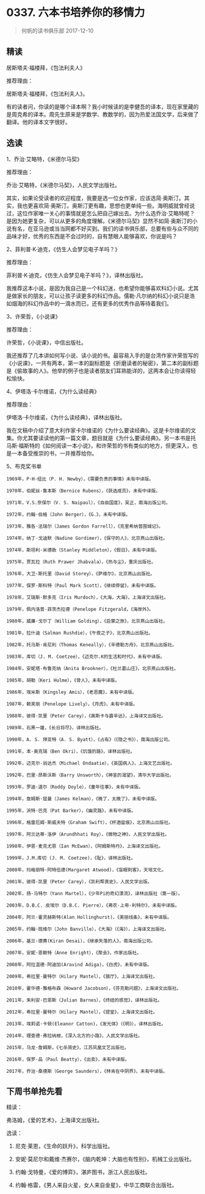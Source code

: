 # 0337. 六本书培养你的移情力
> 何帆的读书俱乐部
2017-12-10

## 精读

居斯塔夫·福楼拜，《包法利夫人》

推荐理由：

居斯塔夫·福楼拜，《包法利夫人》。

有的读者问，你读的是哪个译本啊？我小时候读的是李健吾的译本，现在家里藏的是周克希的译本。周先生原来是学数学、教数学的，因为热爱法国文学，后来做了翻译。他的译本文字很好。

## 选读

1、乔治·艾略特，《米德尔马契》

推荐理由：

乔治·艾略特，《米德尔马契》，人民文学出版社。

其实，如果论受读者的欢迎程度，我要是选一位女作家，应该选简·奥斯汀。其实，我也更喜欢简·奥斯汀。奥斯汀更有趣，思想也更单纯一些。海明威就曾经说过，这位作家唯一关心的事情就是怎么把自己嫁出去。为什么选乔治·艾略特呢？是因为她更复杂，可以从更多的角度理解。《米德尔马契》显然不如简·奥斯汀的小说有名，在亚马逊或当当网都不好买到。我们的读书俱乐部，总要有些与众不同的品味才好，优秀的东西是不会过时的，自有慧眼人能够喜欢，你说是吗？

2、菲利普·K·迪克，《仿生人会梦见电子羊吗？》

推荐理由：

菲利普·K·迪克，《仿生人会梦见电子羊吗？》，译林出版社。

我推荐这本小说，是因为我自己是一个科幻迷，也希望你能够喜欢科幻小说。尤其是做家长的朋友，可以让孩子读更多的科幻作品。儒勒·凡尔纳的科幻小说只是浩如烟海的科幻作品中的一滴水而已，还有更多的优秀作品等待着我们。

3、许荣哲，《小说课》

推荐理由：

许荣哲，《小说课》，中信出版社。

我还推荐了几本讲如何写小说、读小说的书。最容易入手的是台湾作家许荣哲写的《小说课》，一共有两本，第一本的副标题是《折磨读者的秘密》，第二本的副标题是《偷故事的人》。他举的例子也是读者朋友们耳熟能详的，这两本会让你读得轻松愉快。

4、伊塔洛·卡尔维诺，《为什么读经典》

推荐理由：

伊塔洛·卡尔维诺，《为什么读经典》，译林出版社。

我在文稿中介绍了意大利作家卡尔维诺的《为什么要读经典》。这是卡尔维诺的文集。你尤其要读读他的第一篇文章，题目就是《为什么要读经典》。另一本书是托马斯·福斯特的《如何阅读一本小说》，和许荣哲的书有类似的地方，但更深入，也是一本备受推崇的书，一并推荐给你。

5、布克奖书单


	1969年，P·H·纽比（P. H. Newby），《需要负责的事情》未有中译版。

	1970年，伯妮丝·鲁本斯（Bernice Rubens），《获选成员》，未有中译版。

	1971年，V.S.奈保尔（V. S. Naipaul），《自由国度》，吴正，南海出版公司。

	1972年，约翰·伯格（John Berger），《G.》，未有中译版。

	1973年，雅各·法瑞尔（James Gordon Farrell），《克里希纳普围城记》。

	1974年，纳丁·戈迪默（Nadine Gordimer），《保守的人》，北京燕山出版社。

	1974年，斯坦利·米德敦（Stanley Middleton），《假日》，未有中译版。

	1975年，贾瓦拉（Ruth Prawer Jhabvala），《热与尘》，重庆出版社。

	1976年，大卫·斯托里（David Storey），《萨维尔》，北京燕山出版社。

	1977年，保罗·斯科特（Paul Mark Scott），《继续停留》，未有中译版。

	1978年，艾瑞斯·默多克（Iris Murdoch），《大海，大海》，上海译文出版社。

	1979年，佩内洛普·菲茨杰拉德（Penelope Fitzgerald，《海岸外》。

	1980年，威廉·戈尔丁（William Golding），《启蒙之旅》，北京燕山出版社。

	1981年，拉什迪（Salman Rushdie），《午夜之子》，北京燕山出版社。

	1982年，托马斯·肯尼利（Thomas Keneally），《辛德勒方舟》，北京燕山出版社。

	1983年，库切（J. M. Coetzee），《迈克尔.K的生活和时代》，未有中译版。

	1984年，安妮塔·布鲁克纳（Anita Brookner），《杜兰葛山庄》，北京燕山出版社。

	1985年，胡勒（Keri Hulme），《骨人》，未有中译版。

	1986年，埃米斯（Kingsley Amis），《老恶魔》，未有中译版。

	1987年，赖芙丽（Penelope Lively），《月虎》，未有中译版。

	1988年，彼得·凯里（Peter Carey），《奥斯卡与露辛达》，上海译文出版社。

	1989年，石黑一雄，《长日将尽》，译林出版社。

	1990年，A. S. 拜亚特（A. S. Byatt），《占有》（《隐之书》），南海出版公司。

	1991年，本·奥克瑞（Ben Okri），《饥饿的路》，译林出版社。

	1992年，迈克尔·翁达杰（Michael Ondaatie），《英国病人》，上海文艺出版社。

	1992年，巴里·昂斯沃斯（Barry Unsworth），《神圣的渴望》，清华大学出版社。

	1993年，罗迪·道尔（Roddy Doyle），《童年往事》，未有中译版。

	1994年，詹姆斯·寇曼（James Kelman），《晚了，太晚了》，未有中译版。

	1995年，派特·巴克（Pat Barker），《幽灵路》，未有中译版。

	1996年，格雷厄姆·斯威夫特（Graham Swift），《杯酒留痕》，北京燕山出版社。

	1997年，阿兰达蒂·洛伊（Arundhhati Roy），《微物之神》，人民文学出版社。

	1998年，伊恩·麦克尤恩（Ian McEwan），《阿姆斯特丹》，上海译文出版社。

	1999年，J.M.库切 (J. M. Coetzee)，《耻》，译林出版社。

	2000年，玛格丽特·阿特伍德(Margaret Atwood)，《盲眼刺客》，天培文化。

	2001年，彼得·凯里（Peter Carey），《凯利帮真史》，人民文学出版。

	2002年，扬·马特尔（Yann Martel），《少年Pi的奇幻漂流》，译林出版社（第一版）。

	2003年，D.B.C. 皮埃尔（D.B.C. Pierre），《弗农·上帝·利特尔》，未有中译版。

	2004年，阿兰·霍灵赫斯特(Alan Hollinghurst)，《美丽线条》，未有中译版。

	2005年，约翰·班维尔（John Banville），《大海》（《海》），上海译文出版社。

	2006年，基兰·德赛(Kiran Desai)，《继承失落的人》，南海出版公司。

	2007年，安妮·恩赖特（Anne Enright），《聚会》，作家出版社。

	2008年，阿拉温德·阿迪加(Aravind Adiga)，《白虎》，未有中译版。

	2009年，希拉里·曼特尔（Hilary Mantel），《狼厅》，上海译文出版社。

	2010年，霍华德·雅格布森（Howard Jacobson），《芬克勒问题》，上海译文出版社。

	2011年，朱利安·巴恩斯（Julian Barnes），《终结的感觉》，译林出版社。

	2012年，希拉里·曼特尔（Hilary Mantel），《提堂》，上海译文出版社。

	2013年，埃莉诺·卡顿(Eleanor Catton)，《发光体》（《明》），译林出版社。

	2014年，理查德·弗拉纳根，《深入北方的小路》，人民文学出版社。

	2015年，马龙·詹姆斯，《七杀简史》，江苏凤凰文艺出版社。

	2016年，保罗·品（Paul Beatty），《出卖》，未有中译版。

	2017年，乔治·桑德斯（George Saunders），《林肯在中阴界》，未有中译版。

## 下周书单抢先看
精读：

弗洛姆，《爱的艺术》，上海译文出版社。

选读：

1. 尼克·莱恩，《生命的跃升》，科学出版社。

2. 安妮·莫尼尔和戴维·杰赛尔，《脑内乾坤：大脑也有性别》，机械工业出版社。

3. 约翰·戈特曼，《爱的博弈》，湛庐图书，浙江人民出版社。

4. 约翰·格雷，《男人来自火星，女人来自金星》，中华工商联合出版社。